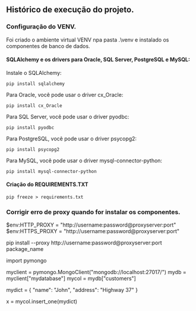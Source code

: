 ## Histórico de execução do projeto.

### Configuração do VENV.
Foi criado o ambiente virtual VENV npa pasta .\venv e instalado os componentes de banco de dados.


#### <p> SQLAlchemy e os drivers para Oracle, SQL Server, PostgreSQL e MySQL:</p>
  
Instale o SQLAlchemy:
````
pip install sqlalchemy
````

Para Oracle, você pode usar o driver cx_Oracle:
````
pip install cx_Oracle
````

Para SQL Server, você pode usar o driver pyodbc:
````
pip install pyodbc
````

Para PostgreSQL, você pode usar o driver psycopg2:
````
pip install psycopg2
````


Para MySQL, você pode usar o driver mysql-connector-python:
````
pip install mysql-connector-python
````

#### Criação do REQUIREMENTS.TXT
````
pip freeze > requirements.txt
````


### Corrigir erro de proxy quando for instalar os componentes.

$env:HTTP_PROXY = "http://username:password@proxyserver:port"
$env:HTTPS_PROXY = "http://username:password@proxyserver:port"

pip install --proxy http://username:password@proxyserver:port package_name



import pymongo

myclient = pymongo.MongoClient("mongodb://localhost:27017/")
mydb = myclient["mydatabase"]
mycol = mydb["customers"]

mydict = { "name": "John", "address": "Highway 37" }

x = mycol.insert_one(mydict)